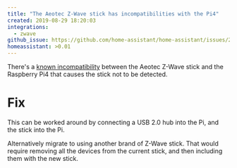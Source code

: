 ```yaml
---
title: "The Aeotec Z-Wave stick has incompatibilities with the Pi4"
created: 2019-08-29 18:20:03
integrations:
  - zwave
github_issue: https://github.com/home-assistant/home-assistant/issues/22999
homeassistant: >0.01
---
```


There's a [known incompatibility](https://www.raspberrypi.org/forums/viewtopic.php?f=28&t=245031#p1502030) between the Aeotec 
Z-Wave stick and the Raspberry Pi4 that causes the stick not to be detected.

# Fix

This can be worked around by connecting a USB 2.0 hub into the Pi, and the stick into the Pi.

Alternatively migrate to using another brand of Z-Wave stick. That would require removing all the devices from the current stick, 
and then including them with the new stick.
